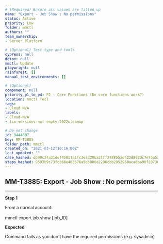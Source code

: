 ```yaml
---
# (Required) Ensure all values are filled up
name: "Export - Job Show : No permissions"
status: Active
priority: Low
folder: mmctl
authors: ""
team_ownership: 
- Server Platform

# (Optional) Test type and tools
cypress: null
detox: null
mmctl: Update
playwright: null
rainforest: []
manual_test_environments: []

# (Optional)
component: null
priority_p1_to_p4: P2 - Core Functions (Do core functions work?)
location: mmctl Tool
tags: 
- Cloud N/A
labels: 
- Cloud-N/A
- fix-versions-not-empty-2022cleanup

# Do not change
id: 9444607
key: MM-T3885
folder_path: mmctl
created_on: "2021-03-12T10:16:00Z"
last_updated: ""
case_hashed: dd90c24a31ddf45811a1fc3e7329ba2fff278855ad422d893dc7e7ba5add6c34a7c77f91016caee61e6c5aa77dbd9883
steps_hashed: 9593b9c73fc868e463576a5d5806e2296cbb2052958aca8aa90f20736f1841c893577bd242b72cd2f789a3faff4dd8a6
---
```


## MM-T3885: Export - Job Show : No permissions

---

**Step 1**

From a normal account:\
\
mmctl export job show \[job\_ID]

**Expected**

Command fails as you don't have the required permissions (e.g. sysadmin)
